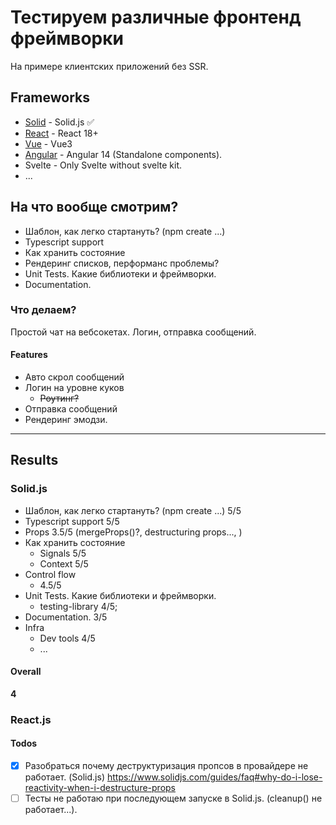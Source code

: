 # Тестируем различные фронтенд фреймворки

На примере клиентских приложений без SSR.

## Frameworks

* [Solid](./solid-tests) - Solid.js ✅
* [React](./react-tests) - React 18+
* [Vue](./vue-tests) - Vue3
* [Angular](./angular-tests) - Angular 14 (Standalone components).
* Svelte - Only Svelte without svelte kit.
* ...

## На что вообще смотрим?

* Шаблон, как легко стартануть? (npm create ...)
* Typescript support
* Как хранить состояние
* Рендеринг списков, перформанс проблемы?
* Unit Tests. Какие библиотеки и фреймворки.
* Documentation.

### Что делаем?

Простой чат на вебсокетах. Логин, отправка сообщений.

#### Features

* Авто скрол сообщений
* Логин на уровне куков
  * ~~Роутинг?~~
* Отправка сообщений
* Рендеринг эмодзи.

---

## Results

### Solid.js

* Шаблон, как легко стартануть? (npm create ...)
  5/5
* Typescript support
  5/5
* Props
  3.5/5 (mergeProps()?, destructuring props..., )
* Как хранить состояние
  * Signals 5/5
  * Context 5/5
* Control flow
  * 4.5/5
* Unit Tests. Какие библиотеки и фреймворки.
  * testing-library 4/5;
* Documentation.
  3/5
* Infra
  * Dev tools 4/5
  * ...

#### Overall

**4**

### React.js

#### Todos

* [x] Разобраться почему деструктуризация пропсов в провайдере не работает. (Solid.js) <https://www.solidjs.com/guides/faq#why-do-i-lose-reactivity-when-i-destructure-props>
* [ ] Тесты не работаю  при последующем запуске в Solid.js. (cleanup() не работает...).
